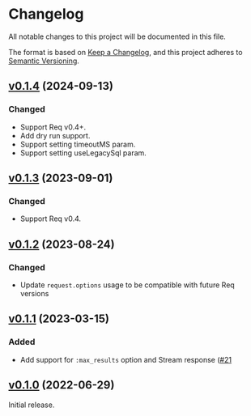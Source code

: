 # Changelog

All notable changes to this project will be documented in this file.

The format is based on [Keep a Changelog](https://keepachangelog.com/en/1.0.0/),
and this project adheres to [Semantic Versioning](https://semver.org/spec/v2.0.0.html).

## [v0.1.4](https://github.com/livebook-dev/req_bigquery/tree/v0.1.4) (2024-09-13)

### Changed

- Support Req v0.4+.
- Add dry run support.
- Support setting timeoutMS param.
- Support setting useLegacySql param.

## [v0.1.3](https://github.com/livebook-dev/req_bigquery/tree/v0.1.3) (2023-09-01)

### Changed

- Support Req v0.4.

## [v0.1.2](https://github.com/livebook-dev/req_bigquery/tree/v0.1.2) (2023-08-24)

### Changed

- Update `request.options` usage to be compatible with future Req versions

## [v0.1.1](https://github.com/livebook-dev/req_bigquery/tree/v0.1.1) (2023-03-15)

### Added

- Add support for `:max_results` option and Stream response ([#21](https://github.com/livebook-dev/req_bigquery/pull/21)

## [v0.1.0](https://github.com/livebook-dev/req_bigquery/tree/v0.1.0) (2022-06-29)

Initial release.
